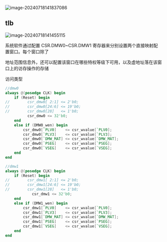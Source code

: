 

![image-20240718141837086](D:\blog\计算机组成原理\龙芯架构\assets\image-20240718141837086-1721283521077-17.png)



## tlb

![image-20240718141455115](D:\blog\计算机组成原理\龙芯架构\assets\image-20240718141455115-1721283297667-1-1721283299120-3-1721283300415-5-1721283301207-7-1721283302538-9-1721283303167-11-1721283303727-13-1721283307536-15.png)

系统软件通过配置 CSR.DMW0~CSR.DMW1 寄存器来分别设置两个直接映射配置窗口。每个窗口除了

地址范围信息外，还可以配置该窗口在哪些特权等级下可用，以及虚地址落在该窗口上的访存操作的存储

访问类型

```verilog
//dmw0
always @(posedge CLK) begin
    if (Reset) begin
//        csr_dmw0[ 2:1] <= 2'b0;
//        csr_dmw0[24:6] <= 19'b0;
//        csr_dmw0[28]   <= 1'b0;
          csr_dmw0 <= 32'b0;
    end
    else if (DMW0_wen) begin
        csr_dmw0[`PLV0]    <= csr_wvalue[`PLV0];
        csr_dmw0[`PLV3]    <= csr_wvalue[`PLV3];
        csr_dmw0[`DMW_MAT] <= csr_wvalue[`DMW_MAT];
        csr_dmw0[`PSEG]    <= csr_wvalue[`PSEG];
        csr_dmw0[`VSEG]    <= csr_wvalue[`VSEG];
    end
end

//dmw1
always @(posedge CLK) begin
    if (Reset) begin
//        csr_dmw1[ 2:1] <= 2'b0;
//        csr_dmw1[24:6] <= 19'b0;
//        csr_dmw1[28]   <= 1'b0;
            csr_dmw1 <= 32'b0;
    end
    else if (DMW1_wen) begin
        csr_dmw1[`PLV0]    <= csr_wvalue[`PLV0];
        csr_dmw1[`PLV3]    <= csr_wvalue[`PLV3];
        csr_dmw1[`DMW_MAT] <= csr_wvalue[`DMW_MAT];
        csr_dmw1[`PSEG]    <= csr_wvalue[`PSEG];
        csr_dmw1[`VSEG]    <= csr_wvalue[`VSEG];
    end
end
```

